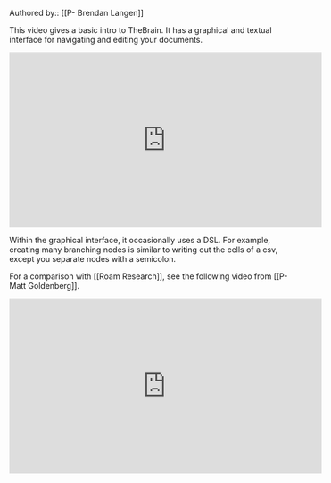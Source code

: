 Authored by:: [[P- Brendan Langen]]

This video gives a basic intro to TheBrain. It has a graphical and textual interface for navigating and editing your documents.

<iframe width="560" height="315" src="https://www.youtube.com/embed/QEfvCE-vKTI" title="YouTube video player" frameborder="0" allow="accelerometer; autoplay; clipboard-write; encrypted-media; gyroscope; picture-in-picture" allowfullscreen></iframe>

Within the graphical interface, it occasionally uses a DSL. For example, creating many branching nodes is similar to writing out the cells of a csv, except you separate nodes with a semicolon.

For a comparison with [[Roam Research]], see the following video from [[P- Matt Goldenberg]].
<iframe width="560" height="315" src="https://www.youtube.com/embed/tC2iUwY6dAU" title="YouTube video player" frameborder="0" allow="accelerometer; autoplay; clipboard-write; encrypted-media; gyroscope; picture-in-picture" allowfullscreen></iframe>